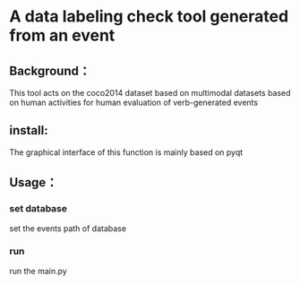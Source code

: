 # A data labeling check tool generated from an event

## Background：

This tool acts on the coco2014 dataset based on multimodal datasets based on human activities for human evaluation of verb-generated events

> 

## install:

The graphical interface of this function is mainly based on pyqt



## Usage：

### set database

set the events path of database 

### run 

run the main.py

